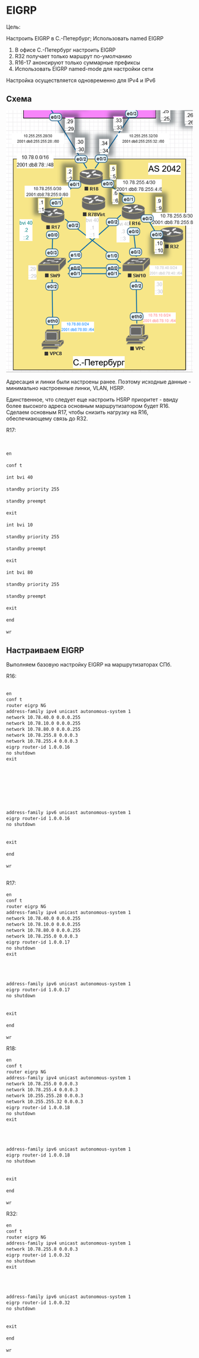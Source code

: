 # EIGRP

Цель:

Настроить EIGRP в С.-Петербург;
Использовать named EIGRP

1. В офисе С.-Петербург настроить EIGRP
2. R32 получает только маршрут по-умолчанию
3. R16-17 анонсируют только суммарные префиксы
4. Использовать EIGRP named-mode для настройки сети

Настройка осуществляется одновременно для IPv4 и IPv6





## Схема

![](screenshots/2021-05-12-22-37-26-image.png)

Адресация и линки были настроены ранее. Поэтому исходные данные - минимально настроенные линки, VLAN, HSRP.



Единственное, что следует еще настроить HSRP приоритет - ввиду более высокого адреса основным маршрутизатором будет R16. Сделаем основным R17, чтобы снизить нагрузку на R16, обеспечиающему связь до R32.

R17:

```


en

conf t

int bvi 40

standby priority 255

standby preempt

exit

int bvi 10

standby priority 255

standby preempt

exit

int bvi 80

standby priority 255

standby preempt

exit

end 

wr

```





## Настраиваем EIGRP

Выполняем базовую настройку EIGRP на маршрутизаторах СПб.



R16:



```

en
conf t
router eigrp NG
address-family ipv4 unicast autonomous-system 1
network 10.78.40.0 0.0.0.255
network 10.78.10.0 0.0.0.255
network 10.78.80.0 0.0.0.255
network 10.78.255.8 0.0.0.3
network 10.78.255.4 0.0.0.3
eigrp router-id 1.0.0.16
no shutdown
exit 








address-family ipv6 unicast autonomous-system 1
eigrp router-id 1.0.0.16
no shutdown


exit

end

wr


```

R17:

```
en
conf t
router eigrp NG
address-family ipv4 unicast autonomous-system 1
network 10.78.40.0 0.0.0.255
network 10.78.10.0 0.0.0.255
network 10.78.80.0 0.0.0.255
network 10.78.255.0 0.0.0.3
eigrp router-id 1.0.0.17
no shutdown
exit 




address-family ipv6 unicast autonomous-system 1
eigrp router-id 1.0.0.17
no shutdown


exit

end

wr

```





R18:

```
en
conf t
router eigrp NG
address-family ipv4 unicast autonomous-system 1
network 10.78.255.0 0.0.0.3
network 10.78.255.4 0.0.0.3
network 10.255.255.28 0.0.0.3
network 10.255.255.32 0.0.0.3
eigrp router-id 1.0.0.18
no shutdown
exit 




address-family ipv6 unicast autonomous-system 1
eigrp router-id 1.0.0.18
no shutdown


exit

end

wr

```





R32:



```
en
conf t
router eigrp NG
address-family ipv4 unicast autonomous-system 1
network 10.78.255.8 0.0.0.3
eigrp router-id 1.0.0.32
no shutdown
exit 




address-family ipv6 unicast autonomous-system 1
eigrp router-id 1.0.0.32
no shutdown


exit

end

wr

```
